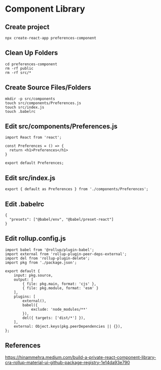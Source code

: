 # Component Library

## Create project

```
npx create-react-app preferences-component
```

## Clean Up Folders

```
cd preferences-component
rm -rf public
rm -rf src/*
```

## Create Source Files/Folders

```
mkdir -p src/components
touch src/components/Preferences.js
touch src/index.js
touch .babelrc
```

## Edit src/components/Preferences.js

```
import React from 'react';

const Preferences = () => {
  return <h1>Preferences</h1>
}

export default Preferences;
```

## Edit src/index.js

```
export { default as Preferences } from './components/Preferences';
```

## Edit .babelrc

```
{
  "presets": ["@babel/env", "@babel/preset-react"]
}
```

## Edit rollup.config.js

```
import babel from '@rollup/plugin-babel';
import external from 'rollup-plugin-peer-deps-external';
import del from 'rollup-plugin-delete';
import pkg from './package.json';

export default {
    input: pkg.source,
    output: [
        { file: pkg.main, format: 'cjs' },
        { file: pkg.module, format: 'esm' }
    ],
    plugins: [
        external(),
        babel({
            exclude: 'node_modules/**'
        }),
        del({ targets: ['dist/*'] }),
    ],
    external: Object.keys(pkg.peerDependencies || {}),
};
```

## References

https://hinammehra.medium.com/build-a-private-react-component-library-cra-rollup-material-ui-github-package-registry-1e14da93e790
